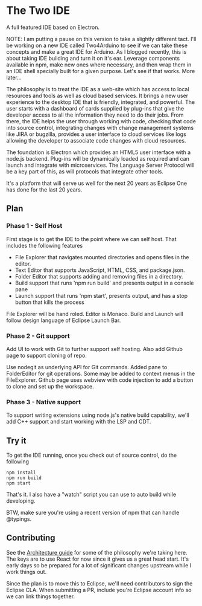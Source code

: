 # The Two IDE

A full featured IDE based on Electron.

NOTE: I am putting a pause on this version to take a slightly different tact.
I'll be working on a new IDE called Two4Arduino to see if we can take these concepts and make a great IDE for Arduino.
As I blogged recently, this is about taking IDE building and turn it on it's ear.
Leverage components available in npm, make new ones where necessary, and then wrap them in an IDE shell specially built for a given purpose.
Let's see if that works. More later...

The philosophy is to treat the IDE as a web-site which has access to local resources and tools as well as cloud based services.
It brings a new user experience to the desktop IDE that is friendly, integrated, and powerful.
The user starts with a dashboard of cards supplied by plug-ins that give the developer access to all the information they need to
do their jobs. From there, the IDE helps the user through working with code, checking that code into source control,
integrating changes with change management systems like JIRA or bugzilla, provides a user interface to cloud services like logs
allowing the developer to associate code changes with cloud resources.

The foundation is Electron which provides an HTML5 user interface with a node.js backend. Plug-ins will be dynamically loaded as
required and can launch and integrate with microservices. The Language Server Protocol will be a key part of this, as will protocols
that integrate other tools.

It's a platform that will serve us well for the next 20 years as Eclipse One has done for the last 20 years.

## Plan

### Phase 1 - Self Host

First stage is to get the IDE to the point where we can self host. That includes the following features

- File Explorer that navigates mounted directories and opens files in the editor.
- Text Editor that supports JavaScript, HTML, CSS, and package.json.
- Folder Editor that supports adding and removing files in a directory.
- Build support that runs 'npm run build' and presents output in a console pane
- Launch support that runs 'npm start', presents output, and has a stop button that kills the process

File Explorer will be hand roled.
Editor is Monaco.
Build and Launch will follow design language of Eclipse Launch Bar.

### Phase 2 - Git support

Add UI to work with Git to further support self hosting.
Also add Github page to support cloning of repo.

Use nodegit as underlying API for Git commands. Added pane to FolderEditor for git operations.
Some may be added to context menus in the FileExplorer.
Github page uses webview with code injection to add a button to clone and set up the workspace.

### Phase 3 - Native support

To support writing extensions using node.js's native build capability, we'll add C++ support
and start working with the LSP and CDT.

## Try it

To get the IDE running, once you check out of source control, do the following

```
npm install
npm run build
npm start
```

That's it. I also have a "watch" script you can use to auto build while developing.

BTW, make sure you're using a recent version of npm that can handle @typings.

## Contributing

See the [Architecture guide](architecture.md) for some of the philosophy we're taking here.
The keys are to use React for now since it gives us a great head start.
It's early days so be prepared for a lot of significant changes upstream while I work things out.

Since the plan is to move this to Eclipse, we'll need contributors to sign the Eclipse CLA.
When submitting a PR, include you're Eclipse account info so we can link things together.
